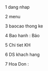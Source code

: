 

1 dang nhap 

2 menu   

3 baocao thong ke 

4 Bao hanh  : Bảo

5 Chi tiet KH 

6 DS khach hang 

7 Hoa Don :
